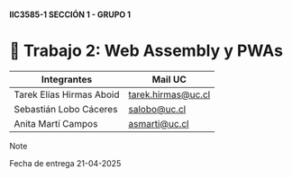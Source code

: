 #### IIC3585-1 SECCIÓN 1 - GRUPO 1
# 🤖 Trabajo 2: Web Assembly y PWAs

| Integrantes | Mail UC |
|-|-|
| Tarek Elías Hirmas Aboid | tarek.hirmas@uc.cl |
| Sebastián Lobo Cáceres | salobo@uc.cl|
| Anita Martí Campos | asmarti@uc.cl |

> [!NOTE]
> Fecha de entrega 21-04-2025

